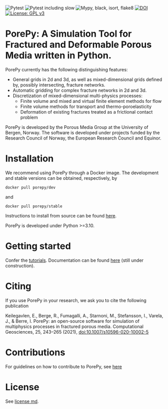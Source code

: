 ![Pytest](https://github.com/pmgbergen/porepy/actions/workflows/run-pytest.yml/badge.svg)
![Pytest including slow](https://github.com/pmgbergen/porepy/actions/workflows/run-pytest-all.yml/badge.svg)
![Mypy, black, isort, flake8](https://github.com/pmgbergen/porepy/actions/workflows/run-static-checks.yml/badge.svg)
[![DOI](https://zenodo.org/badge/89228838.svg)](https://zenodo.org/badge/latestdoi/89228838)
[![License: GPL v3](https://img.shields.io/badge/License-GPL%20v3-blue.svg)](https://www.gnu.org/licenses/gpl-3.0)


# PorePy: A Simulation Tool for Fractured and Deformable Porous Media written in Python.
PorePy currently has the following distinguishing features:
- General grids in 2d and 3d, as well as mixed-dimensional grids defined by, possibly intersecting, fracture networks.
- Automatic gridding for complex fracture networks in 2d and 3d.
- Discretization of mixed-dimensional multi-physics processes:
    - Finite volume and mixed and virtual finite element methods for flow
    - Finite volume methods for transport and thermo-poroelasticity
    - Deformation of existing fractures treated as a frictional contact problem



PorePy is developed by the Porous Media Group at the University of Bergen, Norway. The software is developed under projects funded by the Research Council of Norway, the European Research Council and Equinor.


# Installation
We recommend using PorePy through a Docker image. The development and stable versions can be obtained, respectively, by 

    docker pull porepy/dev

and

    docker pull porepy/stable

Instructions to install from source can be found [here](https://github.com/pmgbergen/porepy/blob/develop/Install.md).

PorePy is developed under Python >=3.10.

# Getting started
Confer the [tutorials](https://github.com/pmgbergen/porepy/tree/develop/tutorials). 
Documentation can be found [here](https://pmgbergen.github.io/porepy/html/docsrc/porepy/porepy.html) (still under construction).

# Citing
If you use PorePy in your research, we ask you to cite the following publication

Keilegavlen, E., Berge, R., Fumagalli, A., Starnoni, M., Stefansson, I., Varela, J., & Berre, I. PorePy: an open-source software for simulation of multiphysics processes in fractured porous media. Computational Geosciences,  25, 243–265 (2021), [doi:10.1007/s10596-020-10002-5](https://doi.org/10.1007/s10596-020-10002-5)


# Contributions
For guidelines on how to contribute to PorePy, see [here](./CONTRIBUTING.md)

# License
See [license md](./LICENSE.md).
